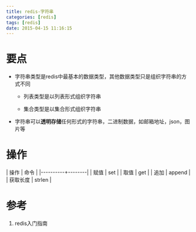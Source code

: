 ```yaml
---
title: redis-字符串
categories: [redis]
tags: [redis]
date: 2015-04-15 11:16:15
---
```


# 要点

-   字符串类型是redis中最基本的数据类型，其他数据类型只是组织字符串的方式不同

    -   列表类型是以列表形式组织字符串

    -   集合类型是以集合形式组织字符串

-   字符串可以**透明存储**任何形式的字符串，二进制数据，如邮箱地址，json，图片等

# 操作

| 操作     | 命令   |
|----------+--------|
| 赋值     | set    |
| 取值     | get    |
| 追加     | append |
| 获取长度 | strlen |

# 参考

1.  redis入门指南
